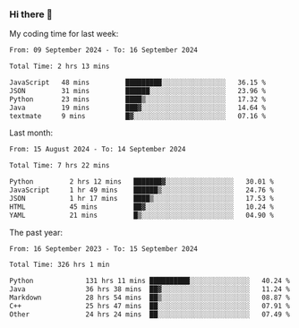 ### Hi there 👋

My coding time for last week:

<!--START_SECTION:week-->

```txt
From: 09 September 2024 - To: 16 September 2024

Total Time: 2 hrs 13 mins

JavaScript   48 mins         █████████░░░░░░░░░░░░░░░░   36.15 %
JSON         31 mins         ██████░░░░░░░░░░░░░░░░░░░   23.96 %
Python       23 mins         ████▒░░░░░░░░░░░░░░░░░░░░   17.32 %
Java         19 mins         ███▓░░░░░░░░░░░░░░░░░░░░░   14.64 %
textmate     9 mins          █▓░░░░░░░░░░░░░░░░░░░░░░░   07.16 %
```

<!--END_SECTION:week-->

Last month:

<!--START_SECTION:month-->

```txt
From: 15 August 2024 - To: 14 September 2024

Total Time: 7 hrs 22 mins

Python         2 hrs 12 mins   ███████▓░░░░░░░░░░░░░░░░░   30.01 %
JavaScript     1 hr 49 mins    ██████▒░░░░░░░░░░░░░░░░░░   24.76 %
JSON           1 hr 17 mins    ████▒░░░░░░░░░░░░░░░░░░░░   17.53 %
HTML           45 mins         ██▓░░░░░░░░░░░░░░░░░░░░░░   10.24 %
YAML           21 mins         █▒░░░░░░░░░░░░░░░░░░░░░░░   04.90 %
```

<!--END_SECTION:month-->

The past year:

<!--START_SECTION:year-->

```txt
From: 16 September 2023 - To: 15 September 2024

Total Time: 326 hrs 1 min

Python             131 hrs 11 mins ██████████░░░░░░░░░░░░░░░   40.24 %
Java               36 hrs 38 mins  ██▓░░░░░░░░░░░░░░░░░░░░░░   11.24 %
Markdown           28 hrs 54 mins  ██▒░░░░░░░░░░░░░░░░░░░░░░   08.87 %
C++                25 hrs 47 mins  ██░░░░░░░░░░░░░░░░░░░░░░░   07.91 %
Other              24 hrs 24 mins  ██░░░░░░░░░░░░░░░░░░░░░░░   07.49 %
```

<!--END_SECTION:year-->
